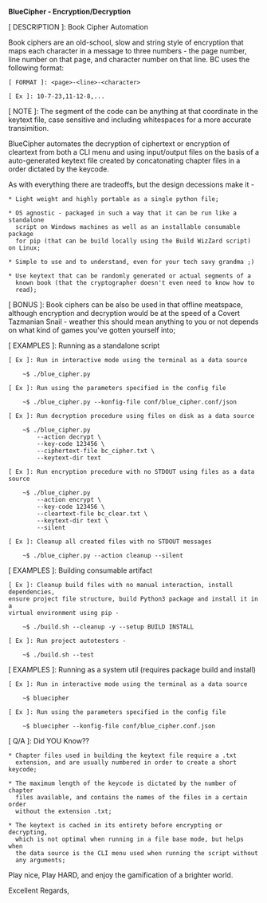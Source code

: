 **BlueCipher - Encryption/Decryption**

[ DESCRIPTION ]: Book Cipher Automation

Book ciphers are an old-school, slow and string style of encryption that maps
each character in a message to three numbers - the page number, line number on
that page, and character number on that line. BC uses the following format:

    [ FORMAT ]: <page>-<line>-<character>

    [ Ex ]: 10-7-23,11-12-8,...

[ NOTE ]: The <character> segment of the code can be anything at that coordinate
in the keytext file, case sensitive and including whitespaces for a more accurate
transimition.

BlueCipher automates the decryption of ciphertext or encryption of cleartext from
both a CLI menu and using input/output files on the basis of a auto-generated
keytext file created by concatonating chapter files in a order dictated by the
keycode.

As with everything there are tradeoffs, but the design decessions make it -

    * Light weight and highly portable as a single python file;

    * OS agnostic - packaged in such a way that it can be run like a standalone
      script on Windows machines as well as an installable consumable package
      for pip (that can be build locally using the Build WizZard script) on Linux;

    * Simple to use and to understand, even for your tech savy grandma ;)

    * Use keytext that can be randomly generated or actual segments of a
      known book (that the cryptographer doesn't even need to know how to
      read);

[ BONUS ]: Book ciphers can be also be used in that offline meatspace, although
encryption and decryption would be at the speed of a Covert Tazmanian Snail -
weather this should mean anything to you or not depends on what kind of games
you've gotten yourself into;

[ EXAMPLES ]: Running as a standalone script

    [ Ex ]: Run in interactive mode using the terminal as a data source

        ~$ ./blue_cipher.py

    [ Ex ]: Run using the parameters specified in the config file

        ~$ ./blue_cipher.py --konfig-file conf/blue_cipher.conf/json

    [ Ex ]: Run decryption procedure using files on disk as a data source

        ~$ ./blue_cipher.py
            --action decrypt \
            --key-code 123456 \
            --ciphertext-file bc_cipher.txt \
            --keytext-dir text

    [ Ex ]: Run encryption procedure with no STDOUT using files as a data source

        ~$ ./blue_cipher.py
            --action encrypt \
            --key-code 123456 \
            --cleartext-file bc_clear.txt \
            --keytext-dir text \
            --silent

    [ Ex ]: Cleanup all created files with no STDOUT messages

        ~$ ./blue_cipher.py --action cleanup --silent

[ EXAMPLES ]: Building consumable artifact

    [ Ex ]: Cleanup build files with no manual interaction, install dependencies,
    ensure project file structure, build Python3 package and install it in a
    virtual environment using pip -

        ~$ ./build.sh --cleanup -y --setup BUILD INSTALL

    [ Ex ]: Run project autotesters -

        ~$ ./build.sh --test

[ EXAMPLES ]: Running as a system util (requires package build and install)

    [ Ex ]: Run in interactive mode using the terminal as a data source

        ~$ bluecipher

    [ Ex ]: Run using the parameters specified in the config file

        ~$ bluecipher --konfig-file conf/blue_cipher.conf.json

[ Q/A ]: Did YOU Know??

    * Chapter files used in building the keytext file require a .txt
      extension, and are usually numbered in order to create a short keycode;

    * The maximum length of the keycode is dictated by the number of chapter
      files available, and contains the names of the files in a certain order
      without the extension .txt;

    * The keytext is cached in its entirety before encrypting or decrypting,
      which is not optimal when running in a file base mode, but helps when
      the data source is the CLI menu used when running the script without
      any arguments;


Play nice, Play HARD, and enjoy the gamification of a brighter world.

Excellent Regards,

